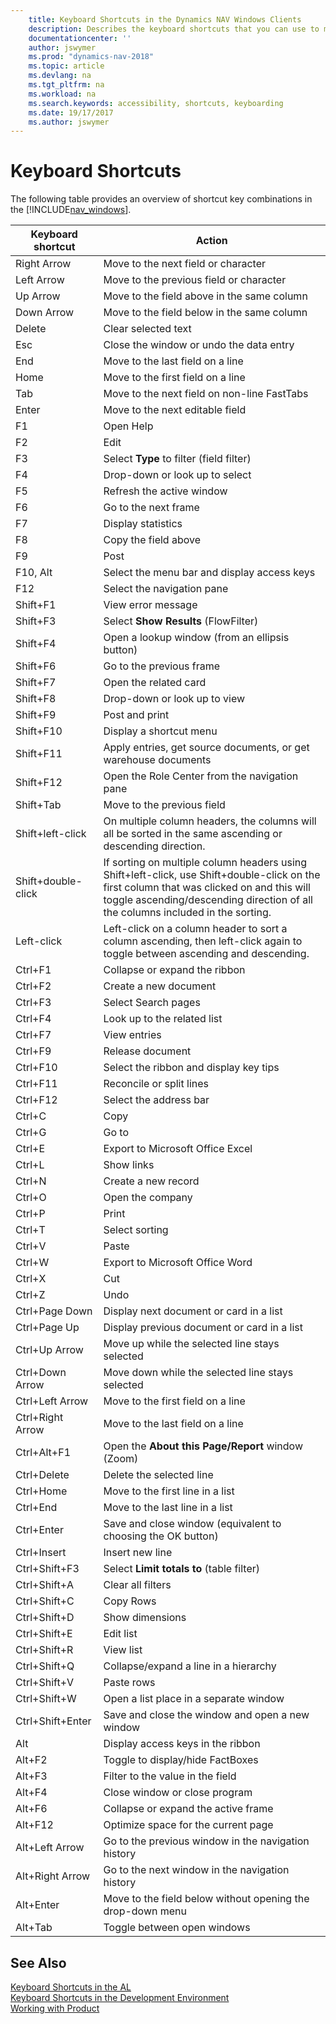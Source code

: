 ```yaml
---
    title: Keyboard Shortcuts in the Dynamics NAV Windows Clients
    description: Describes the keyboard shortcuts that you can use to move through the user interface.
    documentationcenter: ''
    author: jswymer
    ms.prod: "dynamics-nav-2018"
    ms.topic: article
    ms.devlang: na
    ms.tgt_pltfrm: na
    ms.workload: na
    ms.search.keywords: accessibility, shortcuts, keyboarding
    ms.date: 19/17/2017
    ms.author: jswymer
---
```

# Keyboard Shortcuts
The following table provides an overview of shortcut key combinations in the [!INCLUDE[nav_windows](includes/nav_windows_md.md)].  
  
|Keyboard shortcut|Action|  
|-----------------------------------|----------------|  
|Right Arrow|Move to the next field or character|  
|Left Arrow|Move to the previous field or character|  
|Up Arrow|Move to the field above in the same column|  
|Down Arrow|Move to the field below in the same column|  
|Delete|Clear selected text|  
|Esc|Close the window or undo the data entry|  
|End|Move to the last field on a line|  
|Home|Move to the first field on a line|  
|Tab|Move to the next field on non-line FastTabs|  
|Enter|Move to the next editable field|  
|F1|Open Help|  
|F2|Edit|  
|F3|Select **Type** to filter (field filter)|  
|F4|Drop-down or look up to select|  
|F5|Refresh the active window|  
|F6|Go to the next frame|  
|F7|Display statistics|  
|F8|Copy the field above|  
|F9|Post|  
|F10, Alt|Select the menu bar and display access keys|  
|F12|Select the navigation pane|  
|Shift+F1|View error message|  
|Shift+F3|Select **Show Results** (FlowFilter)|  
|Shift+F4|Open a lookup window (from an ellipsis button)|  
|Shift+F6|Go to the previous frame|  
|Shift+F7|Open the related card|  
|Shift+F8|Drop-down or look up to view|  
|Shift+F9|Post and print|  
|Shift+F10|Display a shortcut menu|  
|Shift+F11|Apply entries, get source documents, or get warehouse documents|  
|Shift+F12|Open the Role Center from the navigation pane|  
|Shift+Tab|Move to the previous field|  
|Shift+left-click|On multiple column headers, the columns will all be sorted in the same ascending or descending direction.|  
|Shift+double-click|If sorting on multiple column headers using Shift+left-click, use Shift+double-click on the first column that was clicked on and this will toggle ascending/descending direction of all the columns included in the sorting.|  
|Left-click|Left-click on a column header to sort a column ascending, then left-click again to toggle between ascending and descending.|  
|Ctrl+F1|Collapse or expand the ribbon|  
|Ctrl+F2|Create a new document|  
|Ctrl+F3|Select Search pages|  
|Ctrl+F4|Look up to the related list|  
|Ctrl+F7|View entries|  
|Ctrl+F9|Release document|  
|Ctrl+F10|Select the ribbon and display key tips|  
|Ctrl+F11|Reconcile or split lines|  
|Ctrl+F12|Select the address bar|  
|Ctrl+C|Copy|  
|Ctrl+G|Go to|  
|Ctrl+E|Export to Microsoft Office Excel|  
|Ctrl+L|Show links|  
|Ctrl+N|Create a new record|  
|Ctrl+O|Open the company|  
|Ctrl+P|Print|  
|Ctrl+T|Select sorting|  
|Ctrl+V|Paste|  
|Ctrl+W|Export to Microsoft Office Word|  
|Ctrl+X|Cut|  
|Ctrl+Z|Undo|  
|Ctrl+Page Down|Display next document or card in a list|  
|Ctrl+Page Up|Display previous document or card in a list|  
|Ctrl+Up Arrow|Move up while the selected line stays selected|  
|Ctrl+Down Arrow|Move down while the selected line stays selected|  
|Ctrl+Left Arrow|Move to the first field on a line|  
|Ctrl+Right Arrow|Move to the last field on a line|  
|Ctrl+Alt+F1|Open the **About this Page/Report** window (Zoom)|  
|Ctrl+Delete|Delete the selected line|  
|Ctrl+Home|Move to the first line in a list|  
|Ctrl+End|Move to the last line in a list|  
|Ctrl+Enter|Save and close window (equivalent to choosing the OK button)|  
|Ctrl+Insert|Insert new line|  
|Ctrl+Shift+F3|Select **Limit totals to** (table filter)|  
|Ctrl+Shift+A|Clear all filters|  
|Ctrl+Shift+C|Copy Rows|  
|Ctrl+Shift+D|Show dimensions|  
|Ctrl+Shift+E|Edit list|  
|Ctrl+Shift+R|View list|  
|Ctrl+Shift+Q|Collapse/expand a line in a hierarchy|  
|Ctrl+Shift+V|Paste rows|  
|Ctrl+Shift+W|Open a list place in a separate window|  
|Ctrl+Shift+Enter|Save and close the window and open a new window|  
|Alt|Display access keys in the ribbon|  
|Alt+F2|Toggle to display/hide FactBoxes|  
|Alt+F3|Filter to the value in the field|  
|Alt+F4|Close window or close program|  
|Alt+F6|Collapse or expand the active frame|  
|Alt+F12|Optimize space for the current page|  
|Alt+Left Arrow|Go to the previous window in the navigation history|  
|Alt+Right Arrow|Go to the next window in the navigation history|  
|Alt+Enter|Move to the field below without opening the drop-down menu|  
|Alt+Tab|Toggle between open windows|  
  
## See Also  
 [Keyboard Shortcuts in the AL](https://docs.microsoft.com/en-us/dynamics-nav/developer/devenv-keyboard-shortcuts)  
 [Keyboard Shortcuts in the Development Environment](https://docs.microsoft.com/en-us/dynamics-nav/Keyboard-Shortcuts-in-the-Development-Environment)    
 [Working with Product](ui-work-product.md)  